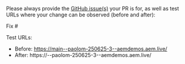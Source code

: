 Please always provide the [GitHub issue(s)](../issues) your PR is for, as well as test URLs where your change can be observed (before and after):

Fix #<gh-issue-id>

Test URLs:
- Before: https://main--paolom-250625-3--aemdemos.aem.live/
- After: https://<branch>--paolom-250625-3--aemdemos.aem.live/

